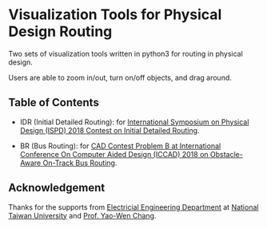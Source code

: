 # Visualization Tools for Physical Design Routing
Two sets of visualization tools written in python3 for routing in physical design.

Users are able to zoom in/out, turn on/off objects, and drag around.

## Table of Contents

- IDR (Initial Detailed Routing): for [International Symposium on Physical Design (ISPD) 2018 Contest on Initial Detailed Routing](http://www.ispd.cc/contests/18/index.html).

- BR (Bus Routing): for [CAD Contest Problem B at International Conference On Computer Aided Design (ICCAD) 2018 on Obstacle-Aware On-Track Bus Routing](http://iccad-contest.org/2018/index.html).

## Acknowledgement
Thanks for the supports from [Electricial Engineering Department](https://web.ee.ntu.edu.tw/eng/index.php) at [National Taiwan University](http://www.ntu.edu.tw/english/) and [Prof. Yao-Wen Chang](http://cc.ee.ntu.edu.tw/~ywchang/).
